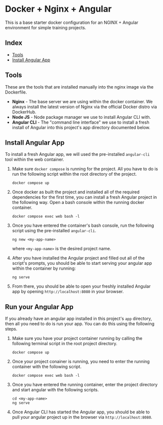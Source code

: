 # Docker + Nginx + Angular

This is a base starter docker configuration for an NGINX + Angular environment for simple
training projects.

## Index
* [Tools](#tools)
* [Install Angular App](#install-angular-app)

## Tools
These are the tools that are installed manually into the nginx image via the Dockerfile.

* **Nginx** - The base server we are using within the docker container. We always install the latest version of Nginx via the official Docker distro via DockerHub.
* **Node JS** - Node package manager we use to install Angular CLI with.
* **Angular CLI** - The "command line interface" we use to install a fresh install of Angular into this project's app directory documented below.


## Install Angular App
To install a fresh Angular app, we will used the pre-installed `angular-cli` tool within the web container.

1. Make sure `docker compose` is running for the project. All you have to do is run the following script within the root directory of the project.

    ```
    docker compose up
    ```

2. Once docker as built the project and installed all of the required dependencies for the first time, you can install a fresh Angular project in the following way. Open a bash console within the running docker container.

    ```
    docker compose exec web bash -l
    ```

3. Once you have entered the container's bash console, run the following script using the pre-installed `angular-cli`.

    ```
    ng new <my-app-name>
    ```

    where `<my-app-name>` is the desired project name.

4. After you have installed the Angular project and filled out all of the script's prompts, you should be able to start serving your angular app within the container by running:

    ```
    ng serve
    ```

5. From there, you should be able to open your freshly installed Angular app by opening `http://localhost:8080` in your browser.

## Run your Angular App

If you already have an angular app installed in this project's `app` directory, then all you need to do is run your app. You can do this using the following steps.

1. Make sure you have your project container running by calling the following terminal script in the root project directory.

   ```
   docker compose up
   ```

2. Once your project conainer is running, you need to enter the running container with the following script.

    ```
    docker compose exec web bash -l
    ```

3. Once you have entered the running container, enter the project directory and start angular with the following scripts.

   ```
   cd <my-app-name>
   ng serve
   ```

4. Once Angular CLI has started the Angular app, you should be able to pull your angular project up in the browser via `http://localhost:8080`.